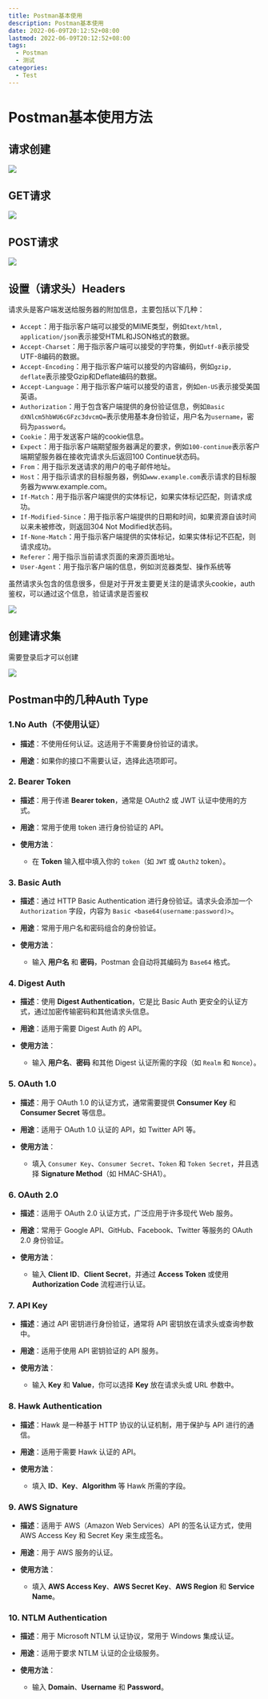 ```yaml
---
title: Postman基本使用
description: Postman基本使用
date: 2022-06-09T20:12:52+08:00
lastmod: 2022-06-09T20:12:52+08:00
tags:
  - Postman
  - 测试
categories:
  - Test
---
```


# Postman基本使用方法

## 请求创建

![](assets/c0b4e55f142c5d829d16abc86805b0c1e30c3d9e.png)

## GET请求

![](assets/2025-07-28-18-13-25-image.png)

## POST请求

![](assets/2025-07-28-19-05-08-image.png)

## 设置（请求头）Headers

请求头是客户端发送给服务器的附加信息，主要包括以下几种：

- `Accept`：用于指示客户端可以接受的MIME类型，例如`text/html, application/json`表示接受HTML和JSON格式的数据。
- `Accept-Charset`：用于指示客户端可以接受的字符集，例如`utf-8`表示接受UTF-8编码的数据。
- `Accept-Encoding`：用于指示客户端可以接受的内容编码，例如`gzip, deflate`表示接受Gzip和Deflate编码的数据。
- `Accept-Language`：用于指示客户端可以接受的语言，例如`en-US`表示接受美国英语。
- `Authorization`：用于包含客户端提供的身份验证信息，例如`Basic dXNlcm5hbWU6cGFzc3dvcmQ=`表示使用基本身份验证，用户名为`username`，密码为`password`。
- `Cookie`：用于发送客户端的cookie信息。
- `Expect`：用于指示客户端期望服务器满足的要求，例如`100-continue`表示客户端期望服务器在接收完请求头后返回100 Continue状态码。
- `From`：用于指示发送请求的用户的电子邮件地址。
- `Host`：用于指示请求的目标服务器，例如`www.example.com`表示请求的目标服务器为www.example.com。
- `If-Match`：用于指示客户端提供的实体标记，如果实体标记匹配，则请求成功。
- `If-Modified-Since`：用于指示客户端提供的日期和时间，如果资源自该时间以来未被修改，则返回304 Not Modified状态码。
- `If-None-Match`：用于指示客户端提供的实体标记，如果实体标记不匹配，则请求成功。
- `Referer`：用于指示当前请求页面的来源页面地址。
- `User-Agent`：用于指示客户端的信息，例如浏览器类型、操作系统等

虽然请求头包含的信息很多，但是对于开发主要更关注的是请求头cookie，auth鉴权，可以通过这个信息，验证请求是否鉴权

![](assets/2025-07-28-21-14-39-image.png)



## 创建请求集

需要登录后才可以创建

![](assets/2025-07-28-19-06-28-image.png)

## Postman中的几种Auth Type

### 1.**No Auth**（不使用认证）

- **描述**：不使用任何认证。这适用于不需要身份验证的请求。

- **用途**：如果你的接口不需要认证，选择此选项即可。

### 2. **Bearer Token**

- **描述**：用于传递 **Bearer token**，通常是 OAuth2 或 JWT 认证中使用的方式。

- **用途**：常用于使用 token 进行身份验证的 API。

- **使用方法**：
  
  - 在 **Token** 输入框中填入你的 `token`（如 `JWT` 或 `OAuth2` token）。

### 3. **Basic Auth**

- **描述**：通过 HTTP Basic Authentication 进行身份验证。请求头会添加一个 `Authorization` 字段，内容为 `Basic <base64(username:password)>`。

- **用途**：常用于用户名和密码组合的身份验证。

- **使用方法**：
  
  - 输入 **用户名** 和 **密码**，Postman 会自动将其编码为 `Base64` 格式。

### 4. **Digest Auth**

- **描述**：使用 **Digest Authentication**，它是比 Basic Auth 更安全的认证方式，通过加密传输密码和其他请求头信息。

- **用途**：适用于需要 Digest Auth 的 API。

- **使用方法**：
  
  - 输入 **用户名**、**密码** 和其他 Digest 认证所需的字段（如 `Realm` 和 `Nonce`）。

### 5. **OAuth 1.0**

- **描述**：用于 OAuth 1.0 的认证方式，通常需要提供 **Consumer Key** 和 **Consumer Secret** 等信息。

- **用途**：适用于 OAuth 1.0 认证的 API，如 Twitter API 等。

- **使用方法**：
  
  - 填入 `Consumer Key`、`Consumer Secret`、`Token` 和 `Token Secret`，并且选择 **Signature Method**（如 HMAC-SHA1）。

### 6. **OAuth 2.0**

- **描述**：适用于 OAuth 2.0 认证方式，广泛应用于许多现代 Web 服务。

- **用途**：常用于 Google API、GitHub、Facebook、Twitter 等服务的 OAuth 2.0 身份验证。

- **使用方法**：
  
  - 输入 **Client ID**、**Client Secret**，并通过 **Access Token** 或使用 **Authorization Code** 流程进行认证。

### 7. **API Key**

- **描述**：通过 API 密钥进行身份验证，通常将 API 密钥放在请求头或查询参数中。

- **用途**：适用于使用 API 密钥验证的 API 服务。

- **使用方法**：
  
  - 输入 **Key** 和 **Value**，你可以选择 **Key** 放在请求头或 URL 参数中。

### 8. **Hawk Authentication**

- **描述**：Hawk 是一种基于 HTTP 协议的认证机制，用于保护与 API 进行的通信。

- **用途**：适用于需要 Hawk 认证的 API。

- **使用方法**：
  
  - 填入 **ID**、**Key**、**Algorithm** 等 Hawk 所需的字段。

### 9. **AWS Signature**

- **描述**：适用于 AWS（Amazon Web Services）API 的签名认证方式，使用 AWS Access Key 和 Secret Key 来生成签名。

- **用途**：用于 AWS 服务的认证。

- **使用方法**：
  
  - 填入 **AWS Access Key**、**AWS Secret Key**、**AWS Region** 和 **Service Name**。

### 10. **NTLM Authentication**

- **描述**：用于 Microsoft NTLM 认证协议，常用于 Windows 集成认证。

- **用途**：适用于要求 NTLM 认证的企业级服务。

- **使用方法**：
  
  - 输入 **Domain**、**Username** 和 **Password**。

